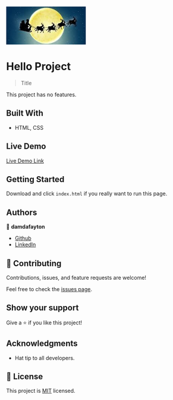 ![](images.jfif)


# Hello Project

> Title

This project has no features.


## Built With

- HTML, CSS


## Live Demo

[Live Demo Link](https://damdafayton.github.io/)


## Getting Started

Download and click `index.html` if you really want to run this page.



## Authors

👤 **damdafayton**

- [Github](https://github.com/damdafayton)
- [LinkedIn](https://linkedin.com/in/damdafayton)


## 🤝 Contributing

Contributions, issues, and feature requests are welcome!

Feel free to check the [issues page](../../issues/).


## Show your support

Give a ⭐️ if you like this project!


## Acknowledgments

- Hat tip to all developers.


## 📝 License

This project is [MIT](./MIT.md) licensed.